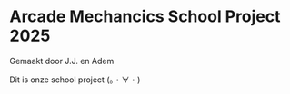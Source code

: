 # Arcade Mechancics School Project 2025
    
Gemaakt door J.J. en Adem

Dit is onze school project (。・∀・)


